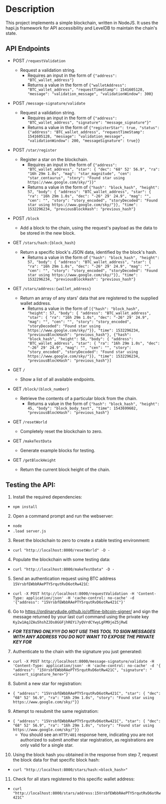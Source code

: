 # Description

This project implements a simple blockchain, written in NodeJS. It uses the hapi.js framework for API accessibility and LevelDB to maintain the chain's state.

## API Endpoints

 * POST `/requestValidation`
   * Request a validation string.
     * Requires an input in the form of `{"address": "BTC_wallet_address"}`
     * Returns a value in the form of `{"walletAddress": "BTC_wallet_address", "requestTimeStamp": 1541605128, "message": "validation_message", "validationWindow": 300}`

 * POST `/message-signature/validate`
   * Request a validation string.
     * Requires an input in the form of `{"address": "BTC_wallet_address", "signature": "message_signature"}"`
     * Returns a value in the form of `{"registerStar": true, "status": {"address": "BTC_wallet_address", "requestTimeStamp": 1541605128, "message": "validation_message", "validationWindow": 200, "messageSignature": true}}`

 * POST `/star/register`
   * Register a star on the blockchain.
     * Requires an input in the form of `{"address": "BTC_wallet_address", "star": { "dec": "68° 52' 56.9", "ra": "16h 29m 1.0s", "mag": "star_magnitude", "cen": "star_centaurus", "story": "Found star using https://www.google.com/sky/"}}"`
     * Returns a value in the form of `{"hash": "block_hash", "height": 57, "body": { "address": "BTC_wallet_address", "star": { "ra": "16h 29m 1.0s", "dec": "-26° 29' 24.9", "mag": "", "cen": "", "story": "story_encoded", "storyDecoded": "Found star using https://www.google.com/sky/"}}, "time": 1532296234, "previousBlockHash": "previous_hash"}` 

 * POST `/block`
   * Add a block to the chain, using the request's payload as the data to be stored in the new block.

 * GET `/stars/hash:{block_hash}`
   * Return a specific block's JSON data, identified by the block's hash.
     * Returns a value in the form of `{"hash": "block_hash", "height": 57, "body": { "address": "BTC_wallet_address", "star": { "ra": "16h 29m 1.0s", "dec": "-26° 29' 24.9", "mag": "", "cen": "", "story": "story_encoded", "storyDecoded": "Found star using https://www.google.com/sky/"}}, "time": 1532296234, "previousBlockHash": "previous_hash"}`

 * GET `/stars/address:{wallet_address}`
   * Return an array of any stars' data that are registered to the supplied wallet address.
     * Returns a value in the form of `[{"hash": "block_hash", "height": 57, "body": { "address": "BTC_wallet_address", "star": { "ra": "16h 29m 1.0s", "dec": "-26° 29' 24.9", "mag": "", "cen": "", "story": "story_encoded", "storyDecoded": "Found star using https://www.google.com/sky/"}}, "time": 1532296234, "previousBlockHash": "previous_hash"}, {"hash": "block_hash", "height": 58, "body": { "address": "BTC_wallet_address", "star": { "ra": "16h 29m 1.0s", "dec": "-26° 29' 24.9", "mag": "", "cen": "", "story": "story_encoded", "storyDecoded": "Found star using https://www.google.com/sky/"}}, "time": 1532296234, "previousBlockHash": "previous_hash"}]`

 * GET `/`
   * Show a list of all available endpoints.

 * GET `/block/(block_number}`
   * Retrieve the contents of a particular block from the chain.
     * Returns a value in the form of `{"hash": "block_hash", "height": 45, "body": "block_body_text", "time": 1543699602, "previousBlockHash": "previous_hash"}`

 * GET `/resetWorld`
   * Completely reset the blockchain to zero.

 * GET `/makeTestData`
   * Generate example blocks for testing.

 * GET `/getBlockHeight`
    * Return the current block height of the chain.

## Testing the API:

 1. Install the required dependencies:
   * `npm install`

 2. Open a command prompt and run the webserver:
   * `node`
   * `.load server.js`

 3. Reset the blockchain to zero to create a stable testing environment:
   * `curl "http://localhost:8000/resetWorld" -D - `

 4. Populate the blockchain with some testing data:
   * `curl "http://localhost:8000/makeTestData" -D - `

 5. Send an authentication request using BTC address `15VrsbfEWbbRAePTY5rqutRvD6otRw421C`:
   * `curl -X POST http://localhost:8000/requestValidation -H 'Content-Type: application/json' -H 'cache-control: no-cache' -d '{"address": "15VrsbfEWbbRAePTY5rqutRvD6otRw421C"}'`

 6. Go to https://ordinarydude.github.io/offline-bitcoin-signer/ and sign the message returned by your last curl command using the private key `Ky2w1AqJZAu5hshZJDs8GGFjhREYi7yQVrdCYwyLgFM9jeZ5jRwE`
   * ***FOR TESTING ONLY!!!! DO NOT USE THIS TOOL TO SIGN MESSAGES WITH ANY ADDRESS YOU DO NOT WANT TO EXPOSE THE PRIVATE KEY FOR***

 7. Authenticate to the chain with the signature you just generated:
   * `curl -X POST http://localhost:8000/message-signature/validate -H 'Content-Type: application/json' -H 'cache-control: no-cache' -d '{ "address": "15VrsbfEWbbRAePTY5rqutRvD6otRw421C", "signature": "<insert_signature_here>"}'`

 8. Submit a new star for registration:
   * `{ "address": "15VrsbfEWbbRAePTY5rqutRvD6otRw421C", "star": { "dec": "68° 52' 56.9", "ra": "16h 29m 1.0s", "story": "Found star using https://www.google.com/sky/"}}`

 9. Attempt to resubmit the same registration:
   * `{ "address": "15VrsbfEWbbRAePTY5rqutRvD6otRw421C", "star": { "dec": "68° 52' 56.9", "ra": "16h 29m 1.0s", "story": "Found star using https://www.google.com/sky/"}}`
     * You should see an `HTTP/401` response here, indicating you are not authorized to submit another star registration, as registrations are only valid for a single star.

 10. Using the block hash you obtained in the response from step 7, request the block data for that specific block hash:
   * `curl "http://localhost:8000/stars/hash:<block_hash>"`

 11. Check for all stars registered to this specific wallet address:
   * `curl "http://localhost:8000/stars/address:15VrsbfEWbbRAePTY5rqutRvD6otRw421C"`
